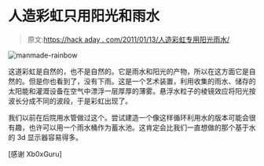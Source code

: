 # 人造彩虹只用阳光和雨水

> 原文:[https://hack aday . com/2011/01/13/人造彩虹专用阳光雨水/](https://hackaday.com/2011/01/13/man-made-rainbow-uses-only-sunlight-and-rainwater/)

![](../Images/43de4ab99bf231ea4d3ae19250203071.png "manmade-rainbow")

这道彩虹是自然的，也不是自然的。它是雨水和阳光的产物，所以在这方面它是自然的。但是你也看到了，没有下雨。这是一个艺术装置，利用收集的雨水、储存的太阳能和灌溉设备在空气中漂浮一层厚厚的薄雾。悬浮水粒子的棱镜效应将阳光按波长分成不同的波段，于是彩虹出现了。

我们以前在后院用水管做过这个。尝试建造一个像这样循环利用水的版本可能会很有趣，也许可以用一个雨水桶作为蓄水池。这肯定会比我们一直想做的那个基于水的 3d 显示器容易得多。

[感谢 Xb0xGuru]